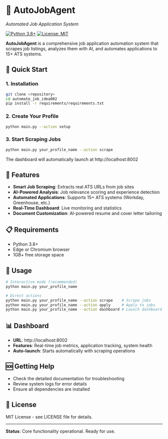 # 🤖 AutoJobAgent

*Automated Job Application System*

[![Python 3.8+](https://img.shields.io/badge/python-3.8+-blue.svg)](https://www.python.org/downloads/)
[![License: MIT](https://img.shields.io/badge/License-MIT-yellow.svg)](https://opensource.org/licenses/MIT)

**AutoJobAgent** is a comprehensive job application automation system that scrapes job listings, analyzes them with AI, and automates applications to 15+ ATS systems.

## 🚀 Quick Start

### 1. Installation
```bash
git clone <repository>
cd automate_job_idea002
pip install -r requirements/requirements.txt
```

### 2. Create Your Profile
```bash
python main.py --action setup
```

### 3. Start Scraping Jobs
```bash
python main.py your_profile_name --action scrape
```

The dashboard will automatically launch at http://localhost:8002

## 🎯 Features

- **Smart Job Scraping**: Extracts real ATS URLs from job sites
- **AI-Powered Analysis**: Job relevance scoring and experience detection
- **Automated Applications**: Supports 15+ ATS systems (Workday, Greenhouse, etc.)
- **Real-Time Dashboard**: Live monitoring and statistics
- **Document Customization**: AI-powered resume and cover letter tailoring

## 📋 Requirements

- Python 3.8+
- Edge or Chromium browser
- 1GB+ free storage space

## 🔧 Usage

```bash
# Interactive mode (recommended)
python main.py your_profile_name

# Direct actions
python main.py your_profile_name --action scrape    # Scrape jobs
python main.py your_profile_name --action apply     # Apply to jobs
python main.py your_profile_name --action dashboard # Launch dashboard
```

## 📊 Dashboard

- **URL**: http://localhost:8002
- **Features**: Real-time job metrics, application tracking, system health
- **Auto-launch**: Starts automatically with scraping operations

## 🆘 Getting Help

- Check the detailed documentation for troubleshooting
- Review system logs for error details
- Ensure all dependencies are installed

## 📄 License

MIT License - see LICENSE file for details.

---

**Status**: Core functionality operational. Ready for use. 